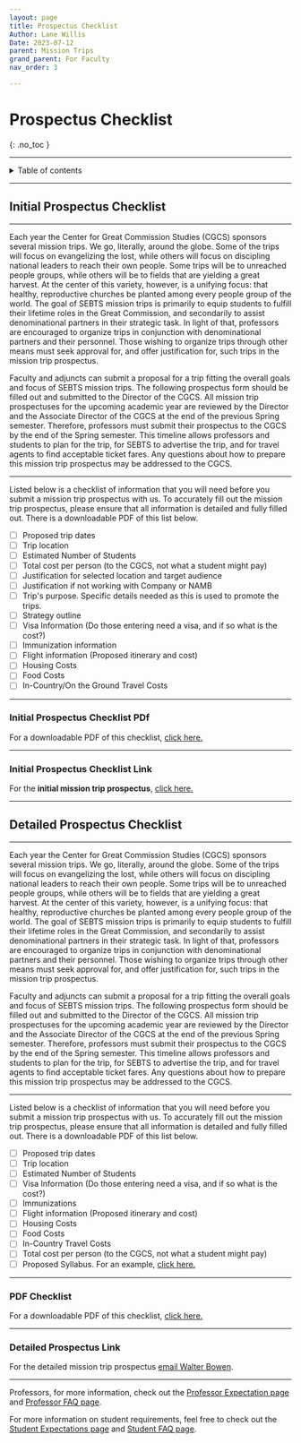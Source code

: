 ```yaml
---
layout: page
title: Prospectus Checklist
Author: Lane Willis
Date: 2023-07-12
parent: Mission Trips
grand_parent: For Faculty
nav_order: 3

---
```


# Prospectus Checklist
{: .no_toc }

---

<details closed markdown="block">
  <summary>
    Table of contents
  </summary>
  {: .text-delta }
1. TOC
{:toc}
</details>

---

## Initial Prospectus Checklist

---

Each year the Center for Great Commission Studies (CGCS) sponsors several mission trips. We go, literally, around the globe. Some of the trips will focus on evangelizing the lost, while others will focus on discipling national leaders to reach their own people. Some trips will be to unreached people groups, while others will be to fields that are yielding a great harvest. At the center of this variety, however, is a unifying focus: that healthy, reproductive churches be planted among every people group of the world. The goal of SEBTS mission trips is primarily to equip students to fulfill their lifetime roles in the Great Commission, and secondarily to assist denominational partners in their strategic task. In light of that, professors are encouraged to organize trips in conjunction with denominational partners and their personnel. Those wishing to organize trips through other means must seek approval for, and offer justification for, such trips in the mission trip prospectus.  

Faculty and adjuncts can submit a proposal for a trip fitting the overall goals and focus of SEBTS mission trips. The following prospectus form should be filled out and submitted to the Director of the CGCS. All mission trip prospectuses for the upcoming academic year are reviewed by the Director and the Associate Director of the CGCS at the end of the previous Spring semester. Therefore, professors must submit their prospectus to the CGCS by the end of the Spring semester. This timeline allows professors and students to plan for the trip, for SEBTS to advertise the trip, and for travel agents to find acceptable ticket fares. Any questions about how to prepare this mission trip prospectus may be addressed to the CGCS.

---

Listed below is a checklist of information that you will need before you submit a mission trip prospectus with us. To accurately fill out the mission trip prospectus, please ensure that all information is detailed and fully filled out. There is a downloadable PDF of this list below.

- [ ] Proposed trip dates
- [ ] Trip location
- [ ] Estimated Number of Students
- [ ] Total cost per person (to the CGCS, not what a student might pay)
- [ ] Justification for selected location and target audience
- [ ] Justification if not working with Company or NAMB
- [ ] Trip's purpose. Specific details needed as this is used to promote the trips.
- [ ] Strategy outline
- [ ] Visa Information (Do those entering need a visa, and if so what is the cost?)
- [ ] Immunization information
- [ ] Flight information (Proposed itinerary and cost)
- [ ] Housing Costs
- [ ] Food Costs
- [ ] In-Country/On the Ground Travel Costs

---

### Initial Prospectus Checklist PDf

For a downloadable PDF of this checklist, [click here.](/files/Prospectus%20Checklist.pdf)

---

### Initial Prospectus Checklist Link

For the **initial mission trip prospectus**, [click here.](https://www.thecgcs.org/prospectus/)

---

## Detailed Prospectus Checklist

---

Each year the Center for Great Commission Studies (CGCS) sponsors several mission trips. We go, literally, around the globe. Some of the trips will focus on evangelizing the lost, while others will focus on discipling national leaders to reach their own people. Some trips will be to unreached people groups, while others will be to fields that are yielding a great harvest. At the center of this variety, however, is a unifying focus: that healthy, reproductive churches be planted among every people group of the world. The goal of SEBTS mission trips is primarily to equip students to fulfill their lifetime roles in the Great Commission, and secondarily to assist denominational partners in their strategic task. In light of that, professors are encouraged to organize trips in conjunction with denominational partners and their personnel. Those wishing to organize trips through other means must seek approval for, and offer justification for, such trips in the mission trip prospectus.  

Faculty and adjuncts can submit a proposal for a trip fitting the overall goals and focus of SEBTS mission trips. The following prospectus form should be filled out and submitted to the Director of the CGCS. All mission trip prospectuses for the upcoming academic year are reviewed by the Director and the Associate Director of the CGCS at the end of the previous Spring semester. Therefore, professors must submit their prospectus to the CGCS by the end of the Spring semester. This timeline allows professors and students to plan for the trip, for SEBTS to advertise the trip, and for travel agents to find acceptable ticket fares. Any questions about how to prepare this mission trip prospectus may be addressed to the CGCS.

---

Listed below is a checklist of information that you will need before you submit a mission trip prospectus with us. To accurately fill out the mission trip prospectus, please ensure that all information is detailed and fully filled out. There is a downloadable PDF of this list below.

- [ ] Proposed trip dates
- [ ] Trip location
- [ ] Estimated Number of Students
- [ ] Visa Information (Do those entering need a visa, and if so what is the cost?)
- [ ] Immunizations
- [ ] Flight information (Proposed itinerary and cost)
- [ ] Housing Costs
- [ ] Food Costs
- [ ] In-Country Travel Costs
- [ ] Total cost per person (to the CGCS, not what a student might pay)
- [ ] Proposed Syllabus. For an example, [click here.](/files/Mission%20Trip%20Syllabus%20Template.pdf)

---

### PDF Checklist

For a downloadable PDF of this checklist, [click here.](/files/Prospectus%20Checklist.pdf)

---

### Detailed Prospectus Link

For the detailed mission trip prospectus [email Walter Bowen](mailto:wbowen@sebts.edu).

---

Professors, for more information, check out the [Professor Expectation page](/for-faculty/mission-trips-faculty/professor-expectations.html) and [Professor FAQ page](/for-faculty/mission-trips-faculty/professor-faq.html).

For more information on student requirements, feel free to check out the [Student Expectations page](/for-students/mission-trips/student-expectations.html) and [Student FAQ page](/for-students/mission-trips/student-faq.html).
